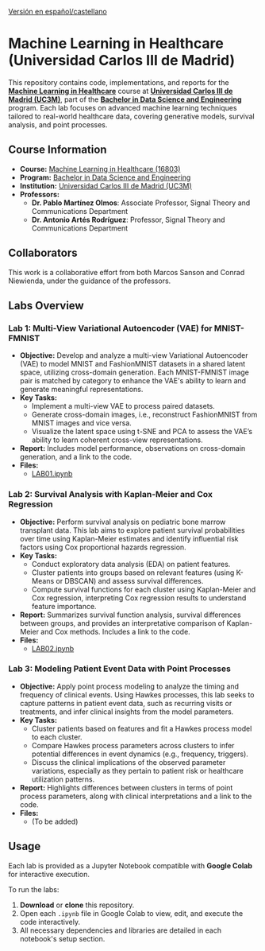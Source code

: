 [Versión en español/castellano](./README-es.md)

# Machine Learning in Healthcare (Universidad Carlos III de Madrid)

This repository contains code, implementations, and reports for the **[Machine Learning in Healthcare](https://aplicaciones.uc3m.es/cpa/generaFicha?est=350&anio=2024&plan=392&asig=16803&idioma=2)** course at **[Universidad Carlos III de Madrid (UC3M)](https://www.uc3m.es/home)**, part of the **[Bachelor in Data Science and Engineering](https://www.uc3m.es/bachelor-degree/data-science)** program. Each lab focuses on advanced machine learning techniques tailored to real-world healthcare data, covering generative models, survival analysis, and point processes.

## Course Information
- **Course:** [Machine Learning in Healthcare (16803)](https://aplicaciones.uc3m.es/cpa/generaFicha?est=350&anio=2024&plan=392&asig=16803&idioma=2) 
- **Program:** [Bachelor in Data Science and Engineering](https://www.uc3m.es/bachelor-degree/data-science)
- **Institution:** [Universidad Carlos III de Madrid (UC3M)](https://www.uc3m.es/home)
- **Professors:**
  - **Dr. Pablo Martínez Olmos**: Associate Professor, Signal Theory and Communications Department
  - **Dr. Antonio Artés Rodríguez**: Professor, Signal Theory and Communications Department

## Collaborators
This work is a collaborative effort from both Marcos Sanson and Conrad Niewienda, under the guidance of the professors.

## Labs Overview

### Lab 1: Multi-View Variational Autoencoder (VAE) for MNIST-FMNIST
- **Objective:** Develop and analyze a multi-view Variational Autoencoder (VAE) to model MNIST and FashionMNIST datasets in a shared latent space, utilizing cross-domain generation. Each MNIST-FMNIST image pair is matched by category to enhance the VAE's ability to learn and generate meaningful representations.
- **Key Tasks:**
  - Implement a multi-view VAE to process paired datasets.
  - Generate cross-domain images, i.e., reconstruct FashionMNIST from MNIST images and vice versa.
  - Visualize the latent space using t-SNE and PCA to assess the VAE’s ability to learn coherent cross-view representations.
- **Report:** Includes model performance, observations on cross-domain generation, and a link to the code.
- **Files:** 
  - [LAB01.ipynb](./LAB01.ipynb)

### Lab 2: Survival Analysis with Kaplan-Meier and Cox Regression
- **Objective:** Perform survival analysis on pediatric bone marrow transplant data. This lab aims to explore patient survival probabilities over time using Kaplan-Meier estimates and identify influential risk factors using Cox proportional hazards regression.
- **Key Tasks:**
  - Conduct exploratory data analysis (EDA) on patient features.
  - Cluster patients into groups based on relevant features (using K-Means or DBSCAN) and assess survival differences.
  - Compute survival functions for each cluster using Kaplan-Meier and Cox regression, interpreting Cox regression results to understand feature importance.
- **Report:** Summarizes survival function analysis, survival differences between groups, and provides an interpretative comparison of Kaplan-Meier and Cox methods. Includes a link to the code.
- **Files:**
  - [LAB02.ipynb](./LAB02.ipynb) 

### Lab 3: Modeling Patient Event Data with Point Processes
- **Objective:** Apply point process modeling to analyze the timing and frequency of clinical events. Using Hawkes processes, this lab seeks to capture patterns in patient event data, such as recurring visits or treatments, and infer clinical insights from the model parameters.
- **Key Tasks:**
  - Cluster patients based on features and fit a Hawkes process model to each cluster.
  - Compare Hawkes process parameters across clusters to infer potential differences in event dynamics (e.g., frequency, triggers).
  - Discuss the clinical implications of the observed parameter variations, especially as they pertain to patient risk or healthcare utilization patterns.
- **Report:** Highlights differences between clusters in terms of point process parameters, along with clinical interpretations and a link to the code.
- **Files:** 
  - (To be added) 

## Usage
Each lab is provided as a Jupyter Notebook compatible with **Google Colab** for interactive execution. 

To run the labs:
1. **Download** or **clone** this repository.
2. Open each `.ipynb` file in Google Colab to view, edit, and execute the code interactively.
3. All necessary dependencies and libraries are detailed in each notebook's setup section.
